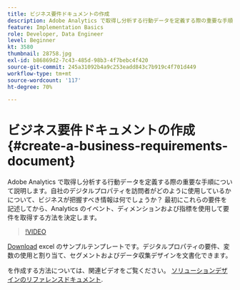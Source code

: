 ```yaml
---
title: ビジネス要件ドキュメントの作成
description: Adobe Analytics で取得し分析する行動データを定義する際の重要な手順について説明します。
feature: Implementation Basics
role: Developer, Data Engineer
level: Beginner
kt: 3580
thumbnail: 28758.jpg
exl-id: b86869d2-7c43-485d-98b3-4f7bebc4f420
source-git-commit: 245a31092b4a9c253eadd843c7b919c4f701d449
workflow-type: tm+mt
source-wordcount: '117'
ht-degree: 70%

---
```


# ビジネス要件ドキュメントの作成{#create-a-business-requirements-document}

Adobe Analytics で取得し分析する行動データを定義する際の重要な手順について説明します。自社のデジタルプロパティを訪問者がどのように使用しているかについて、ビジネスが把握すべき情報は何でしょうか？ 最初にこれらの要件を記述してから、Analytics のイベント、ディメンションおよび指標を使用して要件を取得する方法を決定します。

>[!VIDEO](https://video.tv.adobe.com/v/28758/?quality=12&learn=on)

[Download](assets/aa_en_BRD_SDR_template.xlsx) excel のサンプルテンプレートです。デジタルプロパティの要件、変数の使用と割り当て、セグメントおよびデータ収集デザインを文書化できます。

を作成する方法については、関連ビデオをご覧ください。 [ソリューションデザインのリファレンスドキュメント](creating-and-maintaining-an-sdr.md).
